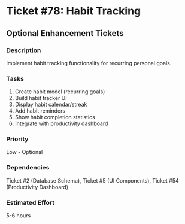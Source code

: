 # Ticket #78: Habit Tracking

## Optional Enhancement Tickets

### Description

Implement habit tracking functionality for recurring personal goals.

### Tasks

1. Create habit model (recurring goals)
2. Build habit tracker UI
3. Display habit calendar/streak
4. Add habit reminders
5. Show habit completion statistics
6. Integrate with productivity dashboard

### Priority

Low - Optional

### Dependencies

Ticket #2 (Database Schema), Ticket #5 (UI Components), Ticket #54 (Productivity Dashboard)

### Estimated Effort

5-6 hours
